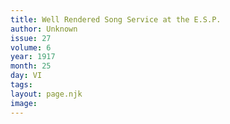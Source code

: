 ```yaml
---
title: Well Rendered Song Service at the E.S.P.
author: Unknown
issue: 27
volume: 6
year: 1917
month: 25
day: VI
tags:
layout: page.njk
image:
---
```





